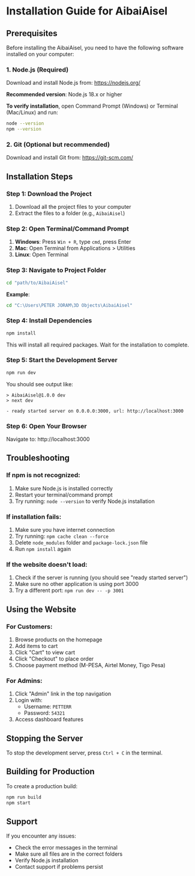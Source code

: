 # Installation Guide for AibaiAisel

## Prerequisites

Before installing the AibaiAisel, you need to have the following software installed on your computer:

### 1. Node.js (Required)
Download and install Node.js from: https://nodejs.org/

**Recommended version**: Node.js 18.x or higher

**To verify installation**, open Command Prompt (Windows) or Terminal (Mac/Linux) and run:
```bash
node --version
npm --version
```

### 2. Git (Optional but recommended)
Download and install Git from: https://git-scm.com/

## Installation Steps

### Step 1: Download the Project
1. Download all the project files to your computer
2. Extract the files to a folder (e.g., `AibaiAisel`)

### Step 2: Open Terminal/Command Prompt
1. **Windows**: Press `Win + R`, type `cmd`, press Enter
2. **Mac**: Open Terminal from Applications > Utilities
3. **Linux**: Open Terminal

### Step 3: Navigate to Project Folder
```bash
cd "path/to/AibaiAisel"
```

**Example**:
```bash
cd "C:\Users\PETER JORAM\3D Objects\AibaiAisel"
```

### Step 4: Install Dependencies
```bash
npm install
```

This will install all required packages. Wait for the installation to complete.

### Step 5: Start the Development Server
```bash
npm run dev
```

You should see output like:
```
> AibaiAisel@1.0.0 dev
> next dev

- ready started server on 0.0.0.0:3000, url: http://localhost:3000
```

### Step 6: Open Your Browser
Navigate to: http://localhost:3000

## Troubleshooting

### If npm is not recognized:
1. Make sure Node.js is installed correctly
2. Restart your terminal/command prompt
3. Try running: `node --version` to verify Node.js installation

### If installation fails:
1. Make sure you have internet connection
2. Try running: `npm cache clean --force`
3. Delete `node_modules` folder and `package-lock.json` file
4. Run `npm install` again

### If the website doesn't load:
1. Check if the server is running (you should see "ready started server")
2. Make sure no other application is using port 3000
3. Try a different port: `npm run dev -- -p 3001`

## Using the Website

### For Customers:
1. Browse products on the homepage
2. Add items to cart
3. Click "Cart" to view cart
4. Click "Checkout" to place order
5. Choose payment method (M-PESA, Airtel Money, Tigo Pesa)

### For Admins:
1. Click "Admin" link in the top navigation
2. Login with:
   - Username: `PETTERR`
   - Password: `54321`
3. Access dashboard features

## Stopping the Server
To stop the development server, press `Ctrl + C` in the terminal.

## Building for Production
To create a production build:
```bash
npm run build
npm start
```

## Support
If you encounter any issues:
- Check the error messages in the terminal
- Make sure all files are in the correct folders
- Verify Node.js installation
- Contact support if problems persist
